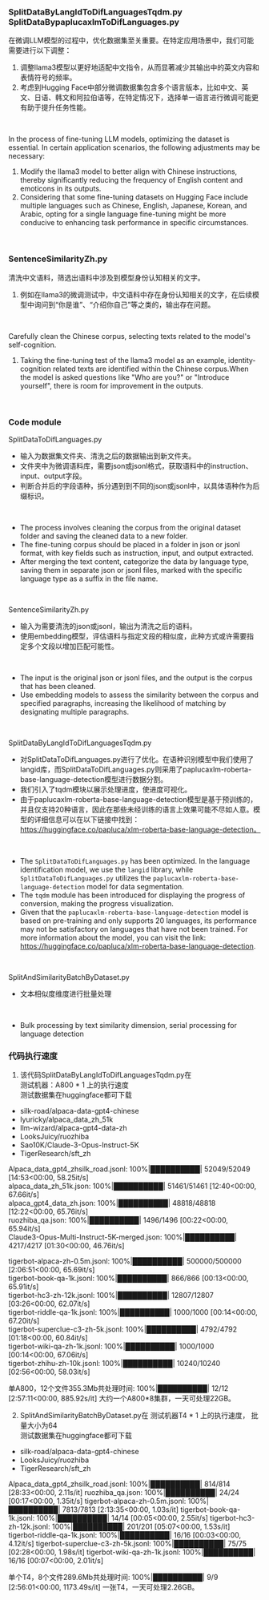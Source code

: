 ### SplitDataByLangIdToDifLanguagesTqdm.py SplitDataBypaplucaxlmToDifLanguages.py
在微调LLM模型的过程中，优化数据集至关重要。在特定应用场景中，我们可能需要进行以下调整：</br>
1. 调整llama3模型以更好地适配中文指令，从而显著减少其输出中的英文内容和表情符号的频率。
2. 考虑到Hugging Face中部分微调数据集包含多个语言版本，比如中文、英文、日语、韩文和阿拉伯语等，在特定情况下，选择单一语言进行微调可能更有助于提升任务性能。
</br>

In the process of fine-tuning LLM models, optimizing the dataset is essential. In certain application scenarios, the following adjustments may be necessary:
1. Modify the llama3 model to better align with Chinese instructions, thereby significantly reducing the frequency of English content and emoticons in its outputs.
2. Considering that some fine-tuning datasets on Hugging Face include multiple languages such as Chinese, English, Japanese, Korean, and Arabic, opting for a single language fine-tuning might be more conducive to enhancing task performance in specific circumstances.
</br>

### SentenceSimilarityZh.py
清洗中文语料，筛选出语料中涉及到模型身份认知相关的文字。</br>
1. 例如在llama3的微调测试中，中文语料中存在身份认知相关的文字，在后续模型中询问到“你是谁”、“介绍你自己”等之类的，输出存在问题。
</br>

Carefully clean the Chinese corpus, selecting texts related to the model's self-cognition.</br>
1. Taking the fine-tuning test of the llama3 model as an example, identity-cognition related texts are identified within the Chinese corpus.When the model is asked questions like "Who are you?" or "Introduce yourself", there is room for improvement in the outputs.
</br>

### Code module
SplitDataToDifLanguages.py</br>
- 输入为数据集文件夹、清洗之后的数据输出到新文件夹。
- 文件夹中为微调语料库，需要json或jsonl格式，获取语料中的instruction、input、output字段。
- 判断合并后的字段语种，拆分遇到到不同的json或jsonl中，以具体语种作为后缀标识。
</br>

- The process involves cleaning the corpus from the original dataset folder and saving the cleaned data to a new folder.
- The fine-tuning corpus should be placed in a folder in json or jsonl format, with key fields such as instruction, input, and output extracted.
- After merging the text content, categorize the data by language type, saving them in separate json or jsonl files, marked with the specific language type as a suffix in the file name.
</br>

SentenceSimilarityZh.py</br>
- 输入为需要清洗的json或jsonl，输出为清洗之后的语料。
- 使用embedding模型，评估语料与指定文段的相似度，此种方式或许需要指定多个文段以增加匹配可能性。
</br>

- The input is the original json or jsonl files, and the output is the corpus that has been cleaned.
- Use embedding models to assess the similarity between the corpus and specified paragraphs, increasing the likelihood of matching by designating multiple paragraphs.
</br>

SplitDataByLangIdToDifLanguagesTqdm.py</br>
- 对SplitDataToDifLanguages.py进行了优化。在语种识别模型中我们使用了langid库，而SplitDataToDifLanguages.py则采用了paplucaxlm-roberta-base-language-detection模型进行数据分割。
- 我们引入了tqdm模块以展示处理进度，使进度可视化。
- 由于paplucaxlm-roberta-base-language-detection模型是基于预训练的，并且仅支持20种语言，因此在那些未经训练的语言上效果可能不尽如人意。模型的详细信息可以在以下链接中找到：https://huggingface.co/papluca/xlm-roberta-base-language-detection。
</br>

- The `SplitDataToDifLanguages.py` has been optimized. In the language identification model, we use the `langid` library, while `SplitDataToDifLanguages.py` utilizes the `paplucaxlm-roberta-base-language-detection` model for data segmentation.
- The `tqdm` module has been introduced for displaying the progress of conversion, making the progress visualization.
- Given that the `paplucaxlm-roberta-base-language-detection` model is based on pre-training and only supports 20 languages, its performance may not be satisfactory on languages that have not been trained. For more information about the model, you can visit the link: https://huggingface.co/papluca/xlm-roberta-base-language-detection.
</br>

SplitAndSimilarityBatchByDataset.py</br>
- 文本相似度维度进行批量处理
</br>

- Bulk processing by text similarity dimension, serial processing for language detection

### 代码执行速度
1. 该代码SplitDataByLangIdToDifLanguagesTqdm.py在</br>
测试机器：A800 * 1 上的执行速度</br>
测试数据集在huggingface都可下载

- silk-road/alpaca-data-gpt4-chinese
- lyuricky/alpaca_data_zh_51k
- llm-wizard/alpaca-gpt4-data-zh
- LooksJuicy/ruozhiba
- Sao10K/Claude-3-Opus-Instruct-5K
- TigerResearch/sft_zh

Alpaca_data_gpt4_zhsilk_road.jsonl: 100%|██████████| 52049/52049 [14:53<00:00, 58.25it/s]</br>
alpaca_data_zh_51k.json: 100%|██████████| 51461/51461 [12:40<00:00, 67.66it/s]</br>
alpaca_gpt4_data_zh.json: 100%|██████████| 48818/48818 [12:22<00:00, 65.76it/s]</br>
ruozhiba_qa.json: 100%|██████████| 1496/1496 [00:22<00:00, 65.94it/s]</br>
Claude3-Opus-Multi-Instruct-5K-merged.json: 100%|██████████| 4217/4217 [01:30<00:00, 46.76it/s]</br>

tigerbot-alpaca-zh-0.5m.jsonl: 100%|██████████| 500000/500000 [2:06:51<00:00, 65.69it/s]</br>
tigerbot-book-qa-1k.jsonl: 100%|██████████| 866/866 [00:13<00:00, 65.91it/s]</br>
tigerbot-hc3-zh-12k.jsonl: 100%|██████████| 12807/12807 [03:26<00:00, 62.07it/s]</br>
tigerbot-riddle-qa-1k.jsonl: 100%|██████████| 1000/1000 [00:14<00:00, 67.20it/s]</br>
tigerbot-superclue-c3-zh-5k.jsonl: 100%|██████████| 4792/4792 [01:18<00:00, 60.84it/s]</br>
tigerbot-wiki-qa-zh-1k.jsonl: 100%|██████████| 1000/1000 [00:14<00:00, 67.06it/s]</br>
tigerbot-zhihu-zh-10k.jsonl: 100%|██████████| 10240/10240 [02:56<00:00, 58.03it/s]</br>

单A800，12个文件355.3Mb共处理时间: 100%|██████████| 12/12 [2:57:11<00:00, 885.92s/it]
大约一个A800*8集群，一天可处理22GB。



2. SplitAndSimilarityBatchByDataset.py在
测试机器T4 * 1 上的执行速度， 批量大小为64</br>
测试数据集在huggingface都可下载
- silk-road/alpaca-data-gpt4-chinese
- LooksJuicy/ruozhiba
- TigerResearch/sft_zh

Alpaca_data_gpt4_zhsilk_road.jsonl: 100%|██████████| 814/814 [28:33<00:00,  2.11s/it]
ruozhiba_qa.json: 100%|██████████| 24/24 [00:17<00:00,  1.35it/s]
tigerbot-alpaca-zh-0.5m.jsonl: 100%|██████████| 7813/7813 [2:13:35<00:00,  1.03s/it]
tigerbot-book-qa-1k.jsonl: 100%|██████████| 14/14 [00:05<00:00,  2.55it/s]
tigerbot-hc3-zh-12k.jsonl: 100%|██████████| 201/201 [05:07<00:00,  1.53s/it]
tigerbot-riddle-qa-1k.jsonl: 100%|██████████| 16/16 [00:03<00:00,  4.12it/s]
tigerbot-superclue-c3-zh-5k.jsonl: 100%|██████████| 75/75 [02:28<00:00,  1.98s/it]
tigerbot-wiki-qa-zh-1k.jsonl: 100%|██████████| 16/16 [00:07<00:00,  2.01it/s]

单个T4，8个文件289.6Mb共处理时间: 100%|██████████| 9/9 [2:56:01<00:00, 1173.49s/it]
一张T4，一天可处理2.26GB。
